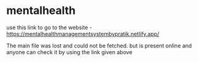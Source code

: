 # mentalhealth

use this link to go to the website -https://mentalhealthmanagementsystembypratik.netlify.app/


The main file was lost and could not be fetched. but is present online and anyone can check it by using the link given above 
